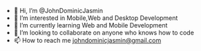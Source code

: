 - 👋 Hi, I’m @JohnDominicJasmin
- 👀 I’m interested in Mobile,Web and Desktop Development
- 🌱 I’m currently learning Web and Mobile Development
- 💞️ I’m looking to collaborate on anyone who knows how to code
- 📫 How to reach me johndominicjasmin@gmail.com

<!---
JohnDominicJasmin/JohnDominicJasmin is a ✨ special ✨ repository because its `README.md` (this file) appears on your GitHub profile.
You can click the Preview link to take a look at your changes.
--->
